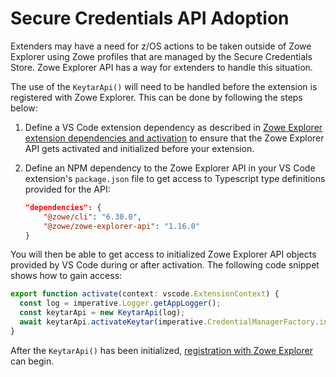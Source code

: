 # Secure Credentials API Adoption

Extenders may have a need for z/OS actions to be taken outside of Zowe Explorer using Zowe profiles that are managed by the Secure Credentials Store. Zowe Explorer API has a way for extenders to handle this situation.

The use of the `KeytarApi()` will need to be handled before the extension is registered with Zowe Explorer. This can be done by following the steps below:

1. Define a VS Code extension dependency as described in [Zowe Explorer extension dependencies and activation](../README-Extending.md#zowe-explorer-extension-dependencies-and-activation) to ensure that the Zowe Explorer API gets activated and initialized before your extension.
2. Define an NPM dependency to the Zowe Explorer API in your VS Code extension's `package.json` file to get access to Typescript type definitions provided for the API:

   ```json
   "dependencies": {
       "@zowe/cli": "6.30.0",
       "@zowe/zowe-explorer-api": "1.16.0"
   }
   ```

You will then be able to get access to initialized Zowe Explorer API objects provided by VS Code during or after activation. The following code snippet shows how to gain access:

```typescript
export function activate(context: vscode.ExtensionContext) {
  const log = imperative.Logger.getAppLogger();
  const keytarApi = new KeytarApi(log);
  await keytarApi.activateKeytar(imperative.CredentialManagerFactory.initialized, EnvironmentManager.isTheia());
}
```

After the `KeytarApi()` has been initialized, [registration with Zowe Explorer](../README-Extending.md#accessing-the-zowe-explorer-api) can begin.
